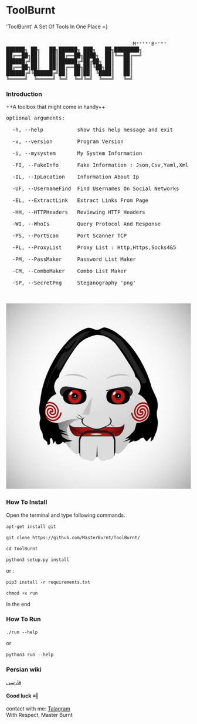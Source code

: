 # ToolBurnt
'ToolBurnt' A Set Of Tools In One Place =}
<pre>  
                                         MᵃˢᵗᵉʳBᵘʳⁿᵗ
██████╗ ██╗   ██╗██████╗ ███╗   ██╗████████╗
██╔══██╗██║   ██║██╔══██╗████╗  ██║╚══██╔══╝
██████╔╝██║   ██║██████╔╝██╔██╗ ██║   ██║   
██╔══██╗██║   ██║██╔══██╗██║╚██╗██║   ██║   
██████╔╝╚██████╔╝██║  ██║██║ ╚████║   ██║   
╚═════╝  ╚═════╝ ╚═╝  ╚═╝╚═╝  ╚═══╝   ╚═╝                                                                                                                                          
</pre>

### Introduction

++A toolbox that might come in handy++
<pre>
optional arguments:

  -h, --help           show this help message and exit

  -v, --version        Program Version

  -i, --mysystem       My System Information

  -FI, --FakeInfo      Fake Information : Json,Csv,Yaml,Xml

  -IL, --IpLocation    Information About Ip

  -UF, --UsernameFind  Find Usernames On Social Networks

  -EL, --ExtractLink   Extract Links From Page

  -HH, --HTTPHeaders   Reviewing HTTP Headers

  -WI, --WhoIs         Query Protocol And Response

  -PS, --PortScan      Port Scanner TCP

  -PL, --ProxyList     Proxy List : Http,Https,Socks4&5

  -PM, --PassMaker     Password List Maker

  -CM, --ComboMaker    Combo List Maker

  -SP, --SecretPng     Steganography 'png' 
</pre>
<br />
<br />
<img src="logo.png" />
<br /> 


### How To Install

Open the terminal and type following commands.

<pre><code>apt-get install git</code></pre>

<pre><code>git clone https://github.com/MasterBurnt/ToolBurnt/</code></pre>

<pre><code>cd ToolBurnt</code></pre>
<pre><code>python3 setup.py install</code></pre>
or : 
<pre><code>pip3 install -r requirements.txt </code></pre>
<pre><code>chmod +x run</code></pre>
In the end
<br/>
### How To Run
<pre><code>./run --help</code></pre>
or
<pre><code>python3 run --help</code></pre> 
### Persian wiki
<a href="https://github.com/MasterBurnt/ToolBurnt/wiki">فارسی</a>
<br />
#### Good luck =|
contact with me:
<a href="https://t.me/TheBurnt">Talagram</a>
<br />
With Respect, Master Burnt
<br />

